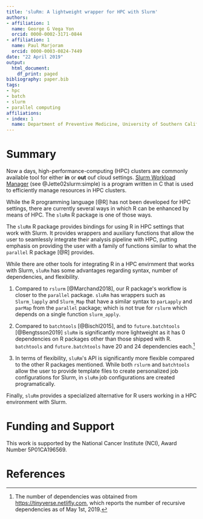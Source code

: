 ```yaml
---
title: 'sluRm: A lightweight wrapper for HPC with Slurm'
authors:
- affiliation: 1
  name: George G Vega Yon
  orcid: 0000-0002-3171-0844
- affiliation: 1
  name: Paul Marjoram
  orcid: 0000-0003-0824-7449
date: "22 April 2019"
output:
  html_document:
    df_print: paged
bibliography: paper.bib
tags:
- hpc
- batch
- slurm
- parallel computing
affiliations:
- index: 1
  name: Department of Preventive Medicine, University of Southern California
---
```


# Summary

Now a days, high-performance-computing (HPC) clusters are commonly available tool for either **in** or **out** ouf cloud settings. [Slurm Workload Manager](https://slurm.schedmd.com/) (see @Jette02slurm:simple) is a program written in C that is used to efficiently manage resources in HPC clusters.

While the R programming language [@R] has not been developed for HPC settings, there are currently several ways in which R can be enhanced by means of HPC. The `sluRm` R package is one of those ways.

The `sluRm` R package provides bindings for using R in HPC settings that work with Slurm. It provides wrappers and auxiliary functions that allow the user to seamlessly integrate their analysis pipeline with HPC, putting emphasis on providing the user with a family of functions similar to what the `parallel` R package [@R] provides.

While there are other tools for integrating R in a HPC envirnment that works with Slurm, `sluRm` has some advantages regarding syntax, number of dependencies, and flexibility. 

1.  Compared to `rslurm` [@Marchand2018], our R package's workflow is closer to the `parallel` package. `sluRm` has wrappers such as `Slurm_lapply` and `Slurm_Map` that have a similar syntax to `parLapply` and `parMap` from the `parallel` package; which is not true for `rslurm` which depends on a single function `slurm_apply`.

2.  Compared to `batchtools` [@Bischl2015], and to `future.batchtools` [@Bengtsson2019] `sluRm` is significantly more lightweight as it has 0 dependencies on R packages other than those shipped with R. `batchtools` and `future.batchtools` have 20 and 24 dependencies each.[^date]

3.  In terms of flexibility, `sluRm`'s API is significantly more flexible compared to the other R packages mentioned. While both `rslurm` and `batchtools` allow the user to provide template files to create personalized job configurations for Slurm, in `sluRm` job configurations are created programatically.
    
[^date]: The number of dependencies was obtained from https://tinyverse.netlifly.com, which reports the number of recursive dependencies as of May 1st, 2019.

Finally, `sluRm` provides a specialized alternative for R users working in a HPC environment with Slurm.

# Funding and Support

This work is supported by the National Cancer Institute (NCI), Award Number 5P01CA196569.

# References
